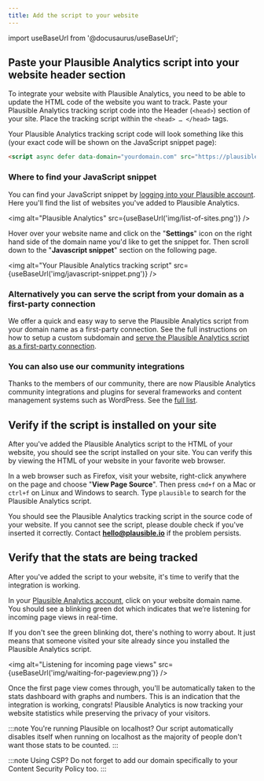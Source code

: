 ```yaml
---
title: Add the script to your website
---
```


import useBaseUrl from '@docusaurus/useBaseUrl';

## Paste your Plausible Analytics script into your website header section

To integrate your website with Plausible Analytics, you need to be able to update the HTML code of the website you want to track. Paste your Plausible Analytics tracking script code into the Header (`<head>`) section of your site. Place the tracking script within the `<head> … </head>` tags.

Your Plausible Analytics tracking script code will look something like this (your exact code will be shown on the JavaScript snippet page):

```html
<script async defer data-domain="yourdomain.com" src="https://plausible.io/js/plausible.js"></script>
```

### Where to find your JavaScript snippet

You can find your JavaScript snippet by [logging into your Plausible account](https://plausible.io/sites). Here you'll find the list of websites you've added to Plausible Analytics.

<img alt="Plausible Analytics" src={useBaseUrl('img/list-of-sites.png')} />

Hover over your website name and click on the "**Settings**" icon on the right hand side of the domain name you'd like to get the snippet for. Then scroll down to the "**Javascript snippet**" section on the following page.

<img alt="Your Plausible Analytics tracking script" src={useBaseUrl('img/javascript-snippet.png')} />

### Alternatively you can serve the script from your domain as a first-party connection

We offer a quick and easy way to serve the Plausible Analytics script from your domain name as a first-party connection. See the full instructions on how to setup a custom subdomain and [serve the Plausible Analytics script as a first-party connection](custom-domain.md).

### You can also use our community integrations

Thanks to the members of our community, there are now Plausible Analytics community integrations and plugins for several frameworks and content management systems such as WordPress. See the [full list](community-integrations.md).

## Verify if the script is installed on your site

After you've added the Plausible Analytics script to the HTML of your website, you should see the script installed on your site. You can verify this by viewing the HTML of your website in your favorite web browser.

In a web browser such as Firefox, visit your website, right-click anywhere on the page and choose "**View Page Source**". Then press `cmd+f` on a Mac or `ctrl+f` on Linux and Windows to search. Type `plausible` to search for the Plausible Analytics script.

You should see the Plausible Analytics tracking script in the source code of your website. If you cannot see the script, please double check if you've inserted it correctly. Contact **hello@plausible.io** if the problem persists.

## Verify that the stats are being tracked

After you've added the script to your website, it's time to verify that the integration is working.

In your [Plausible Analytics account](https://plausible.io/sites), click on your website domain name. You should see a blinking green dot which indicates that we’re listening for incoming page views in real-time.

If you don't see the green blinking dot, there's nothing to worry about. It just means that someone visited your site already since you installed the Plausible Analytics script.

<img alt="Listening for incoming page views" src={useBaseUrl('img/waiting-for-pageview.png')} />

Once the first page view comes through, you'll be automatically taken to the stats dashboard with graphs and numbers. This is an indication that the integration is working, congrats! Plausible Analytics is now tracking your website statistics while preserving the privacy of your visitors.

:::note
You're running Plausible on localhost? Our script automatically disables itself when running on localhost as the majority of people don't want those stats to be counted.
:::

:::note
Using CSP? Do not forget to add our domain specifically to your Content Security Policy too.
:::
